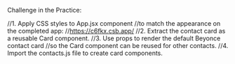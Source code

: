 Challenge in the Practice:

//1. Apply CSS styles to App.jsx component
//to match the appearance on the completed app:
//https://c6fkx.csb.app/
//2. Extract the contact card as a reusable Card component.
//3. Use props to render the default Beyonce contact card
//so the Card component can be reused for other contacts.
//4. Import the contacts.js file to create card components.
